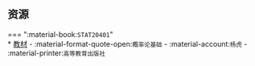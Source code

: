 ## 资源  
=== ":material-book:`STAT20401`"  
    * [教材](http://api.xtaoa.com/api/lanzou.php?url=https://cqu-openlib.lanzout.com/iKCp026n1vmb&type=down) - :material-format-quote-open:`概率论基础` - :material-account:`杨虎` - :material-printer:`高等教育出版社`  